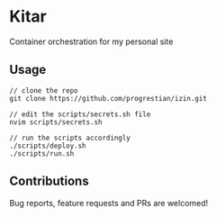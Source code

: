 # Kitar

Container orchestration for my personal site

## Usage

```
// clone the repo
git clone https://github.com/progrestian/izin.git

// edit the scripts/secrets.sh file
nvim scripts/secrets.sh

// run the scripts accordingly
./scripts/deploy.sh
./scripts/run.sh
```

## Contributions

Bug reports, feature requests and PRs are welcomed!

